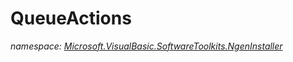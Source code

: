 ﻿
# QueueActions
_namespace: [Microsoft.VisualBasic.SoftwareToolkits.NgenInstaller](N-Microsoft.VisualBasic.SoftwareToolkits.NgenInstaller.md)_






